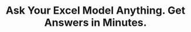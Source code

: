 ---
aliases: 
  - /solutions/share-spreadsheets-and-presentations-online/
  - /solutions/compatibility-with-excel-and-powerpoint/
  - /solutions/track-changes-from-an-excel-file/
  - /solutions/collaborative-decision-making-software/
  - /solutions/spreadsheet-collaboration-software/
  - /solutions/collaboration/
  - /solutions/multidimensional-olap-analysis-online/
  - /product-tour/
  - /solutions/
  - /features/
  - /why-visyond/
title: Ask Your Excel Model Anything. Get Answers in Minutes.
metaTags: >-
  <meta property="og:title" content="Ask Your Excel Model Anything. Share Answers in Minutes.">
  <meta property="og:type" content="website">
  <meta property="og:image" content="https://visyond.com/img/thumbnails/Thumbnail - Homepage 2022.png">
  <meta property="og:description" content="Visualize your spreadsheets as predictive dashboards, automate Financial Statements, What-if and Risk analyses.">
  <meta property="og:url" content="https://visyond.com">
  <meta name="description" content="Visualize your spreadsheets as predictive dashboards, automate Financial Statements, What-if and Risk analyses.">
topTitle: >-
  Ask Your Excel Model Anything. Share Answers <span style="color: #0086ff;">in Minutes</span>.
topDescription: >-
  <div class="home-hero__topSubtitle-subtitle">
  Visualize your spreadsheets as predictive dashboards, automate Financial Statements, What-if and Risk analyses.
  </br></br>
  Protect sensitive data and reduce information overload by letting each collaborator interact only with what they need.
  </div>
useCasesHeader: >-
         Engage in Agile Decision-making<span style="color: #0086ff;">.</span>
         <br>
         Empower Yourself and Your Team<span style="color: #0086ff;">.</span>        
         <br>
         Keep Excel's Flexibility<span style="color: #0086ff;">...</span>
useCaseSection:
  - useCaseSectionContent:
      - useCaseTitle: Communicating Insights
        useCaseImage: /img/demo/Goals Dashboards Thumbnail.jpg
        isVisible: true
        useCaseDescription: >-
          Establish a layer where teams can safelty query the model without interfering with each other or engaging with the spreadsheet directly. Protect the spreadsheet from people and protect people from the spreadsheet.
      - useCaseTitle: Engaging with Stakeholders
        useCaseImage: /img/demo/Goals Dashboards Thumbnail.jpg
        isVisible: true
        useCaseDescription: >-
          Have a secure and interactive visualization layer on top of your spreadsheet that always stays up-to-date
      - useCaseTitle: Somthing 1
        useCaseImage: /img/demo/Goals Dashboards Thumbnail.jpg
        isVisible: true
        useCaseDescription: >-
          Something-something something          
      - useCaseTitle: Somthing 2
        useCaseImage: /img/demo/Goals Dashboards Thumbnail.jpg
        isVisible: true
        useCaseDescription: >-
          Something-something something              
      - useCaseTitle: Somthing 3
        useCaseImage: /img/demo/Goals Dashboards Thumbnail.jpg
        isVisible: true
        useCaseDescription: >-
          Something-something something    
      - useCaseTitle: Somthing 4
        useCaseImage: /img/demo/Goals Dashboards Thumbnail.jpg
        isVisible: true
        useCaseDescription: >-
          Something-something something   
      - useCaseTitle: Somthing 5
        useCaseImage: /img/demo/Goals Dashboards Thumbnail.jpg
        isVisible: true
        useCaseDescription: >-
          Something-something something      
      - useCaseTitle: Somthing 6
        useCaseImage: /img/demo/Goals Dashboards Thumbnail.jpg
        isVisible: true
        useCaseDescription: >-
          Something-something something                                 
    useCaseSectionTitle: >-
          <span style="color: #0086ff;">...</span>and transform spreadsheets into <span style="color: #0086ff;">effective</span> communication tools<span style="color: #0086ff;">.</span>.                                  
  - useCaseSectionContent:
      - useCaseTitle: Data Gathering
        useCaseImage: /img/demo/Goals Dashboards Thumbnail.jpg
        isVisible: true
        useCaseDescription: >-
          Securely contribute your data into the central model, track making teammates accountable and untangle the spreadsheet's data from its logic, and show people on what they need to see.
      - useCaseTitle: Somthing 1
        useCaseImage: /img/demo/Goals Dashboards Thumbnail.jpg
        isVisible: true
        useCaseDescription: >-
          Something-something something          
      - useCaseTitle: Somthing 2
        useCaseImage: /img/demo/Goals Dashboards Thumbnail.jpg
        isVisible: true
        useCaseDescription: >-
          Something-something something              
      - useCaseTitle: Somthing 3
        useCaseImage: /img/demo/Goals Dashboards Thumbnail.jpg
        isVisible: true
        useCaseDescription: >-
          Something-something something    
      - useCaseTitle: Somthing 4
        useCaseImage: /img/demo/Goals Dashboards Thumbnail.jpg
        isVisible: true
        useCaseDescription: >-
          Something-something something   
      - useCaseTitle: Somthing 5
        useCaseImage: /img/demo/Goals Dashboards Thumbnail.jpg
        isVisible: true
        useCaseDescription: >-
          Something-something something      
      - useCaseTitle: Somthing 6
        useCaseImage: /img/demo/Goals Dashboards Thumbnail.jpg
        isVisible: true
        useCaseDescription: >-
          Something-something something                                 
    useCaseSectionTitle: >-
          <span style="color: #0086ff;">...</span>and transform spreadsheets into <span style="color: #0086ff;">effective</span> communication tools<span style="color: #0086ff;">.</span>.       
    useCaseSectionTitle: >-
          <span style="color: #0086ff;">...</span>and boost <span style="color: #0086ff;">collaboration</span> and its security<span style="color: #0086ff;">.</span>
StepsHeader: >-
      3 Simple Steps to Save Countless Hours
StepsSubtitle: >-
      No installations. Easy-to-use. Value from day one.
StepsBlock:
  - descr: >-
      Import your spreadsheet or create one in Visyond, turning it into a collaborative platform for predictive dashboards and self-service analysis.</br></br>
      Complement your existing toolkit (Excel add-ins, BI-tools) for quick and agile business case development, and build a solid foundation for decision making.
    benefitsList:
      - text: >-
          No need to install anything. Visyond works in the browser, on any operating system.
      - text: >-
           Fully utilize your Excel modeling experience - Visyond uses the same formulas and syntax.
      - text: >-
           Improve your workflows by reducing errors, controlling access, and tracking changes and scenarios.       
    infoVideo: /video/3 steps/Step 1 - Connect Your Spreadsheet.mp4
    infoVideoPoster: /video/3 steps/Step 1 - Connect Your Spreadsheet.jpg
    image: /img/home/step1.png
    title: 'Import Your Spreadsheet'
    titlePrefix: '1'
  - descr: >-
      Get ready-to-present What-if analysis reports with a few clicks. It’s that simple.</br></br>
      Deliver reliable insights and reduce the risk of errors.
    benefitsList:
      - text: >-    
          You don’t need to move data across many tools - analyses are in the cloud together with the model, its scenarios and dashboards.
      - text: >-
          Both novices and experts can easily analyze data, and build powerful workflows that are difficult and expensive to set up otherwise.
      - text: >-
          No-code and no need for maintenance if the spreadsheet changes.
    infoVideo: /video/3 steps/Step 2 - Analyze with a Few Clicks.mp4
    infoVideoPoster: /video/3 steps/Step 2 - Analyze with a Few Clicks.jpg      
    image: /img/home/step2.png  
    title: 'Understand How Changes Impact Forecasts'
    titlePrefix: '2'   
  - descr: >-
      Create interactive ‘what-if’ dashboards to visualize scenarios and forecasts, powered by your model’s calculations, without exposing the intricacies of the spreadsheet.
    benefitsList:
      - text: >-
          Viewers playing with the numbers on the dashboard can’t break the spreadsheet (or even see it, if you so wish).
      - text: >-
          Each stakeholder has a unique view depending on which worksheets and dashboards they are allowed to see.
      - text: >-
          Dashboards are secure and always up-to-date visualization layers on top of your spreadsheet, which acts as a calculation engine in the cloud (a single source of truth).             
    infoVideo: /video/3 steps/Step 3 - Share Insights via Dashboards.mp4
    infoVideoPoster: /video/Step 3 - Share Insights via Dashboards.jpg    
    image: /img/home/step4.png
    title: 'Share Insights via Predictive Dashboards'
    titlePrefix: '3'  
FeaturesHeader: 'Be Prepared for Any Scenario and What-if Question'
infoBlockFirst:
  - benefitsList:
      - text: >-
          Answer ‘what-if’ questions with Scenario Analysis.
      - text: >-
          Visualize the cells that change between scenarios with Scenario Waterfall Analysis.
      - text: >-
          Track assumptions and scenarios from your collaborators, and always know where the numbers are coming from.
      - text: >-
          Empower collaborators to test scenarios independently via interactive dashboards, shielding them from information overload.
    descr: >-
      Analyze scenarios, create forecasts, compare Budget vs Actual and turn scenario planning into a truly collaborative experience.
    infoVideo: '/video/Create, Compare and Analyze Scenarios On-the-fly - Visyond.mp4'
    infoVideoPoster: '/video/Create, Compare and Analyze Scenarios On-the-fly - Visyond.jpg'
    title: 'Scenario Planning and Forecasting'
    demoLink: 'https://visyond.com/project/f884b9bd-2d01-4baf-b1cb-f8a037ab5c28'
  - benefitsList:
      - text: Visualize the impact of important cells with Tornado Analysis.
      - text: Learn what really drives your decision metrics and see how sensitive your model is to changes with Sensitivity Analysis.   
      - text: Analyze risks with Monte Carlo simulations.
      - text: >-
          Get presentation-ready analysis charts and securely share them with collaborators.
      - text: >-
          Extend your collaborators’ analyses without anyone losing or corrupting data.
    descr: >-
      Analyze important decision metrics, and empower teams to self-serve and collaborate on analyses. All this - in a single platform that connects spreadsheets, analyses and dashboards.
    infoVideo: /video/Visualize the Impact of Important Business Drivers - Visyond.mp4
    infoVideoPoster: /video/Visualize the Impact of Important Business Drivers - Visyond.jpg
    title: What-if Analysis and Monte Carlo Simulations
  - benefitsList:
      - text: >-
          Creating a dashboard is easy. Add output cells with decision metrics from your spreadsheet, select input cells, style them as sliders or dropdowns, throw in some charts, and your dashboard is ready to go!
      - text: >-
          Your spreadsheet is safe. Changing data on the dashboard does not change the spreadsheet.
      - text: >-
          Control access. Share only specific dashboards and scenarios with specific collaborators.
    descr: >-
      Link your spreadsheet models to interactive online dashboards, and securely share them online. Empower your team or clients to visualize forecasts and scenarios without the risk of breaking the spreadsheet.
    infoVideo: /video/Share Insights with Spreadsheet-driven Dashboards - Visyond.mp4
    infoVideoPoster: /video/Share Insights with Spreadsheet-driven Dashboards - Visyond.jpg
    title: Predictive ‘What-if’ Dashboards     
visForHeader: 'Visyond Is for Everyone Who Makes Decisions Based on Spreadsheets'
functionTitle: Functions
caseTitle: Use Cases
industryTitle: Industries
functionList:
  - image: /img/home/visForColumn1/function2.png
    text: Analysts and Modelers
  - image: /img/home/visForColumn1/function1.png
    text: CxOs & Decision Makers
  - image: /img/home/visForColumn1/function3.png
    text: Sales & Communication
  - image: /img/home/visForColumn1/function4.png
    text: Consultants
caseList:
  - image: /img/home/visForColumn2/case1.png
    text: Risk Analysis & Simulations
  - image: /img/home/visForColumn2/case2.png
    text: Planning & Modelling
  - image: /img/home/visForColumn2/case3.png
    text: Budgeting & Forecasting
  - image: /img/home/visForColumn2/case4.png
    text: Financial Reporting
  - image: /img/home/visForColumn2/case5.png
    text: Investment Analysis
  - image: /img/home/visForColumn2/case6.png
    text: Scenario Analysis
industryList:
  - image: /img/home/visForColumn3/industry1.png
    text: Banking
  - image: /img/home/visForColumn3/industry5.png
    text: Management Consulting
  - image: /img/home/visForColumn3/industry2.png
    text: Financial Services
  - image: /img/home/visForColumn3/industry6.png
    text: Telecommunication
  - image: /img/home/visForColumn3/industry3.png
    text: Real Estate
  - image: /img/home/visForColumn3/industry4.png
    text: Insurance     
AddinCloudHeader: 'Work the Way You Like'
summary:
  - content: >-
      Get the Excel add-in if you want to use macros, other add-ins and cutting-edge Excel features, or to work with very large spreadsheets.
    title: Excel Add-in
    image: /img/home/excelAddinIcon.png
    buttonText: Get Add-in
    buttonLink: https://appsource.microsoft.com/en-us/product/office/WA200002940
  - content: >-
      Sign up for the cloud platform if you want advanced collaboration on spreadsheets, scenarios, analyses and interactive dashboards with secure, role- and object-based access control. 
    title: Cloud Platform
    image: /img/home/cloudPlatformIcon.png
    buttonText: Get Started
    buttonLink: /accounts/signup/
DemoStripTitle: Try It Live Before You Sign Up
DemoStripTitleButton: See the Interactive Demo
DemoStripTitleLink: https://visyond.com/project/125105b6-a269-4dd1-9145-5e4eea10276d
---